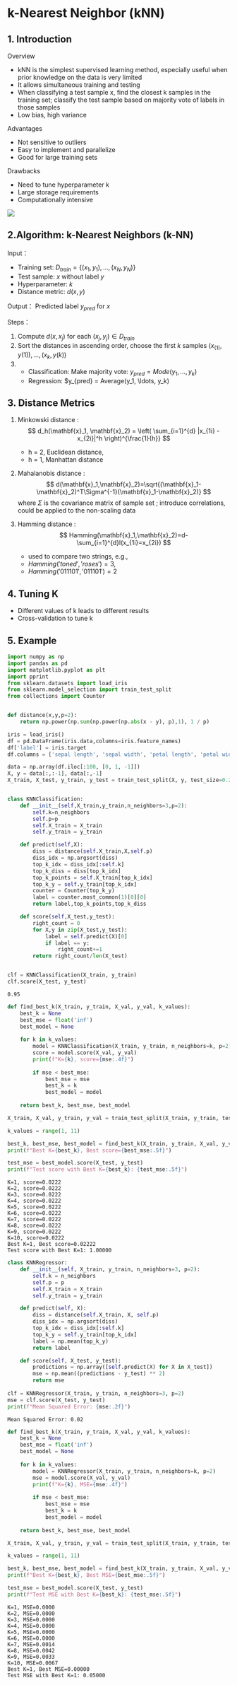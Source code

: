 # k-Nearest Neighbor (kNN)

## 1. Introduction

Overview

- kNN is the simplest supervised learning method, especially useful when prior knowledge on the data is very limited
- It allows simultaneous training and testing
- When classifying a test sample x, find the closest k samples in the training set; classify the test sample based on majority vote of labels in those samples
- Low bias, high variance

Advantages
- Not sensitive to outliers
- Easy to implement and parallelize
- Good for large training sets

Drawbacks
- Need to tune hyperparameter k
- Large storage requirements
- Computationally intensive


![](https://files.mdnice.com/user/75397/6a7810ef-b255-474b-a744-a756c92ffe29.png)


## 2.Algorithm: k-Nearest Neighbors (k-NN)

Input：
- Training set: $D_{train} = \{(x_1, y_1), \ldots, (x_N, y_N)\}$
- Test sample: $x$ without label $y$
- Hyperparameter: $k$
- Distance metric: $d(x, y)$

Output：
Predicted label $y_{pred}$ for $x$

Steps：
1. Compute $d(x, x_j)$ for each $(x_j, y_j) \in D_{train}$
2. Sort the distances in ascending order, choose the first $k$ samples $(x_(1), y(1)), \ldots, (x_k, y(k))$
3. - Classification: Make majority vote: $y_{pred} = Mode(y_1, \ldots, y_k)$
   - Regression: $y_{pred} = Average(y_1, \ldots, y_k)

## 3. Distance Metrics

1. Minkowski distance :
$$ 
d_h(\mathbf{x}_1, \mathbf{x}_2) = \left( \sum_{i=1}^{d} |x_{1i} - x_{2i}|^h \right)^{\frac{1}{h}} 
$$
    - h = 2, Euclidean distance,
    - h = 1, Manhattan distance


3. Mahalanobis distance :
$$
d(\mathbf{x}_1,\mathbf{x}_2)=\sqrt{(\mathbf{x}_1-\mathbf{x}_2)^T\Sigma^{-1}(\mathbf{x}_1-\mathbf{x}_2)}
$$
  where $\Sigma$ is the covariance matrix of sample set ; introduce correlations, could be applied to the non-scaling data

4. Hamming distance :
$$
Hamming(\mathbf{x}_1,\mathbf{x}_2)=d-\sum_{i=1}^{d}l(x_{1i}=x_{2i})
$$
    - used to compare two strings, e.g., 
    - $Hamming('toned', 'roses') = 3$, 
    - $Hamming('011101', '011101') = 2$

## 4. Tuning K

- Different values of k leads to different results
- Cross-validation to tune k


## 5. Example


```python
import numpy as np
import pandas as pd
import matplotlib.pyplot as plt
import pprint
from sklearn.datasets import load_iris
from sklearn.model_selection import train_test_split
from collections import Counter


def distance(x,y,p=2):
    return np.power(np.sum(np.power(np.abs(x - y), p),1), 1 / p)

iris = load_iris()
df = pd.DataFrame(iris.data,columns=iris.feature_names)
df['label'] = iris.target
df.columns = ['sepal length', 'sepal width', 'petal length', 'petal width', 'label']

data = np.array(df.iloc[:100, [0, 1, -1]])
X, y = data[:,:-1], data[:,-1]
X_train, X_test, y_train, y_test = train_test_split(X, y, test_size=0.2)


class KNNClassification:
    def __init__(self,X_train,y_train,n_neighbors=3,p=2):
        self.k=n_neighbors
        self.p=p
        self.X_train = X_train
        self.y_train = y_train

    def predict(self,X):
        diss = distance(self.X_train,X,self.p)
        diss_idx = np.argsort(diss)
        top_k_idx = diss_idx[:self.k]
        top_k_diss = diss[top_k_idx]
        top_k_points = self.X_train[top_k_idx]
        top_k_y = self.y_train[top_k_idx]
        counter = Counter(top_k_y)
        label = counter.most_common(1)[0][0]
        return label,top_k_points,top_k_diss

    def score(self,X_test,y_test):
        right_count = 0
        for X,y in zip(X_test,y_test):
            label = self.predict(X)[0]
            if label == y:
                right_count+=1
        return right_count/len(X_test)


clf = KNNClassification(X_train, y_train) 
clf.score(X_test, y_test)
```




    0.95




```python
def find_best_k(X_train, y_train, X_val, y_val, k_values):
    best_k = None
    best_mse = float('inf')
    best_model = None
    
    for k in k_values:
        model = KNNClassification(X_train, y_train, n_neighbors=k, p=2)
        score = model.score(X_val, y_val)
        print(f"K={k}, score={mse:.4f}")
        
        if mse < best_mse:
            best_mse = mse
            best_k = k
            best_model = model
            
    return best_k, best_mse, best_model

X_train, X_val, y_train, y_val = train_test_split(X_train, y_train, test_size=0.25, random_state=42)

k_values = range(1, 11)

best_k, best_mse, best_model = find_best_k(X_train, y_train, X_val, y_val, k_values)
print(f"Best K={best_k}, Best score={best_mse:.5f}")

test_mse = best_model.score(X_test, y_test)
print(f"Test score with Best K={best_k}: {test_mse:.5f}")
```

    K=1, score=0.0222
    K=2, score=0.0222
    K=3, score=0.0222
    K=4, score=0.0222
    K=5, score=0.0222
    K=6, score=0.0222
    K=7, score=0.0222
    K=8, score=0.0222
    K=9, score=0.0222
    K=10, score=0.0222
    Best K=1, Best score=0.02222
    Test score with Best K=1: 1.00000
    


```python
class KNNRegressor:
    def __init__(self, X_train, y_train, n_neighbors=3, p=2):
        self.k = n_neighbors
        self.p = p
        self.X_train = X_train
        self.y_train = y_train

    def predict(self, X):
        diss = distance(self.X_train, X, self.p)
        diss_idx = np.argsort(diss)
        top_k_idx = diss_idx[:self.k]
        top_k_y = self.y_train[top_k_idx]
        label = np.mean(top_k_y)
        return label

    def score(self, X_test, y_test):
        predictions = np.array([self.predict(X) for X in X_test])
        mse = np.mean((predictions - y_test) ** 2)
        return mse
        
clf = KNNRegressor(X_train, y_train, n_neighbors=3, p=2)
mse = clf.score(X_test, y_test)
print(f"Mean Squared Error: {mse:.2f}")
```

    Mean Squared Error: 0.02
    


```python
def find_best_k(X_train, y_train, X_val, y_val, k_values):
    best_k = None
    best_mse = float('inf')
    best_model = None
    
    for k in k_values:
        model = KNNRegressor(X_train, y_train, n_neighbors=k, p=2)
        mse = model.score(X_val, y_val)
        print(f"K={k}, MSE={mse:.4f}")
        
        if mse < best_mse:
            best_mse = mse
            best_k = k
            best_model = model
            
    return best_k, best_mse, best_model

X_train, X_val, y_train, y_val = train_test_split(X_train, y_train, test_size=0.25, random_state=42)

k_values = range(1, 11)

best_k, best_mse, best_model = find_best_k(X_train, y_train, X_val, y_val, k_values)
print(f"Best K={best_k}, Best MSE={best_mse:.5f}")

test_mse = best_model.score(X_test, y_test)
print(f"Test MSE with Best K={best_k}: {test_mse:.5f}")
```

    K=1, MSE=0.0000
    K=2, MSE=0.0000
    K=3, MSE=0.0000
    K=4, MSE=0.0000
    K=5, MSE=0.0000
    K=6, MSE=0.0000
    K=7, MSE=0.0014
    K=8, MSE=0.0042
    K=9, MSE=0.0033
    K=10, MSE=0.0067
    Best K=1, Best MSE=0.00000
    Test MSE with Best K=1: 0.05000
    
